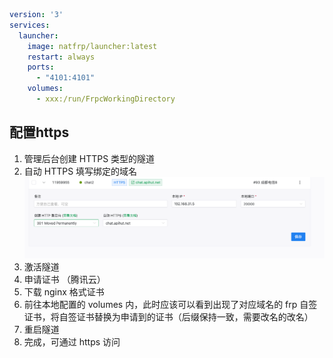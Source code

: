 ```yaml
version: '3'
services:
  launcher:
    image: natfrp/launcher:latest
    restart: always
    ports:
      - "4101:4101"
    volumes:
      - xxx:/run/FrpcWorkingDirectory
```


## 配置https

1. 管理后台创建 HTTPS 类型的隧道
2. 自动 HTTPS 填写绑定的域名
	![](assets/Pasted%20image%2020231123115759.png)
3. 激活隧道
4. 申请证书 （腾讯云）
5. 下载 nginx 格式证书
6. 前往本地配置的 volumes 内，此时应该可以看到出现了对应域名的 frp 自签证书，将自签证书替换为申请到的证书（后缀保持一致，需要改名的改名）
7. 重启隧道
8. 完成，可通过 https 访问